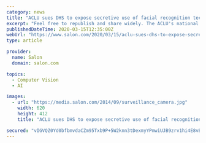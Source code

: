```yaml
---
category: news
title: "ACLU sues DHS to expose secretive use of facial recognition technology"
excerpt: "Feel free to republish and share widely. The ACLU's national and New York arms filed a federal lawsuit Thursday against the U.S. Department of Homeland Security and three of its agencies to expose law enforcement's secretive use of facial recognition surveillance technology. The new suit in the U.S. District Court for the Southern District of ..."
publishedDateTime: 2020-03-15T12:35:00Z
webUrl: "https://www.salon.com/2020/03/15/aclu-sues-dhs-to-expose-secretive-use-of-facial-recognition-technology_partner/"
type: article

provider:
  name: Salon
  domain: salon.com

topics:
  - Computer Vision
  - AI

images:
  - url: "https://media.salon.com/2014/09/surveillance_camera.jpg"
    width: 620
    height: 412
    title: "ACLU sues DHS to expose secretive use of facial recognition technology"

secured: "vIGVQZ0Yd0bfbmvdaCZm95Txb9P+5W2knn3tDexmyYPmwiUJB9zrv1hi4E8vBEByWhb3YQUgdCC+RVV6NJ4pfRiSWV8ejB1G6FGOA0vXG1yDImnNBKMGaSarVdbiuuzLjg59kzJQTpjiswwuaws0OOnmgefzGtpqykb5UvLRs5gYZxuJkv8+BLp1Dg2Cxdk3nz/dvmM6Km+Xk/YXcPvzz1vAQ6dmudgxhU+N7tmQmg8NgEAVtogFrf0tIZ4q8ID1x8q+T88cXRI5pMMZKzLE2bejpGaPGaAGuiSgaPA9jPwjd1vUoXrYTXRlAFQfwcQyOfdltP4397DlCX233iKcygQySqaVPMBUnq+Dn9LBJiurQmWmdg9ZkcZ97VMfphnZhMo+FTOm735JB+aD865cq5mwjFL12iSjsI99WBBTG7rPajk9WHdy75GR4PxE8uW/04rQOKIULIERA7YVBb4vRRstb+sy2RSB0fiy1DwAw8g=;/1bTfcbIMeFVMySNTC/KNQ=="
---
```


